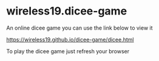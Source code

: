 # wireless19.dicee-game
An online dicee game
you can use the link below to view it

https://wireless19.github.io/dicee-game/dicee.html

To play the dicee game just refresh your browser
